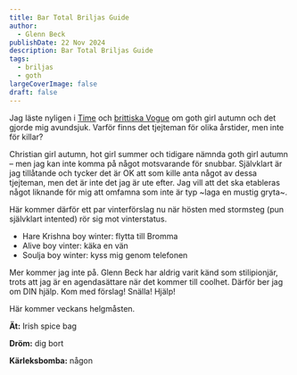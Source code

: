 ```yaml
---
title: Bar Total Briljas Guide
author:
  - Glenn Beck
publishDate: 22 Nov 2024
description: Bar Total Briljas Guide
tags:
  - briljas
  - goth
largeCoverImage: false
draft: false
---
```

Jag läste nyligen i [Time](https://time.com/7081181/beetlejuice-agatha-all-along-goth-nostalgia/) och [brittiska Vogue](https://www.vogue.co.uk/gallery/goth-fashion-trend-vmas-2024) om goth girl autumn och det gjorde mig avundsjuk. Varför finns det tjejteman för olika årstider, men inte för killar?

Christian girl autumn, hot girl summer och tidigare nämnda goth girl autumn – men jag kan inte komma på något motsvarande för snubbar. Självklart är jag tillåtande och tycker det är OK att som kille anta något av dessa tjejteman, men det är inte det jag är ute efter. Jag vill att det ska etableras något liknande för mig att omfamna som inte är typ \~laga en mustig gryta\~. 

Här kommer därför ett par vinterförslag nu när hösten med stormsteg (pun självklart intented) rör sig mot vinterstatus.

* Hare Krishna boy winter: flytta till Bromma
* Alive boy vinter: käka en vän
* Soulja boy winter: kyss mig genom telefonen

Mer kommer jag inte på. Glenn Beck har aldrig varit känd som stilipionjär, trots att jag är en agendasättare när det kommer till coolhet. Därför ber jag om DIN hjälp. Kom med förslag! Snälla! Hjälp!

Här kommer veckans helgmåsten.

**Ät:** Irish spice bag

**Dröm:** dig bort

**Kärleksbomba:** någon
